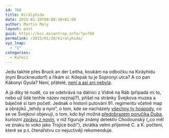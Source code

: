 ```yaml
---
id: 760
title: Királyhida
date: 2015-01-28T08:00:38+01:00
author: Martin Maly
layout: post
guid: https://kcc.misantrop.info/?p=760
permalink: /2015/01/28/kiralyhida/
xyz_lnap:
  - "1"
categories:
  - Kuřecí
---
```

Jedu takhle přes Bruck an der Leitha, koukám na odbočku na Kiráyhidu (nyní Bruckneudorf) a říkám si: Kdepak tu je Sopronyi utca? A co pan Kákonyi Gyula? Není, přátelé, [není a asi ani nebyla](https://svejkmuseum.cz/c36_ce.htm).

A já díky té nudě, co se odehrává na dálnici z Vídně na Ráb (připadá mi to, nebo už lidé tenhle název neznají?), přišel na stránky Švejkova muzea a báječně si tam početl. Jednak o historii putování 91. regimentu včetně map a obrázků &#8222;tehdy a nyní&#8220;, o tom, kde se nacházely [všechny ty hospody](https://www.svejkmuseum.cz/hospody.htm), co se ve Švejkovi objevují, o tom, kdo byl možná [předobrazem poručíka Duba](https://svejkmuseum.cz/blog/lajtnant_dub.htm), kuriozní [zprávu z novin](https://svejkmuseum.cz/doc/Chodounsky_detektiv.pdf), v níž figuruje známý detektiv Chodounský (&#8222;co měl ve znaku to voko jako Trojice boží&#8220;), zkrátka velmi příjemné C. a K. počtení, které se p.t. čtenářstvu co nejuctivěji rekomenduje.
